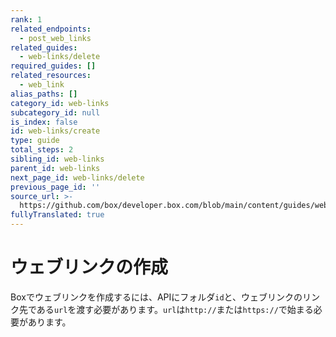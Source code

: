 ```yaml
---
rank: 1
related_endpoints:
  - post_web_links
related_guides:
  - web-links/delete
required_guides: []
related_resources:
  - web_link
alias_paths: []
category_id: web-links
subcategory_id: null
is_index: false
id: web-links/create
type: guide
total_steps: 2
sibling_id: web-links
parent_id: web-links
next_page_id: web-links/delete
previous_page_id: ''
source_url: >-
  https://github.com/box/developer.box.com/blob/main/content/guides/web-links/create.md
fullyTranslated: true
---
```

# ウェブリンクの作成

Boxでウェブリンクを作成するには、APIにフォルダ`id`と、ウェブリンクのリンク先である`url`を渡す必要があります。`url`は`http://`または`https://`で始まる必要があります。

<Samples id="post_web_link">

</Samples>
